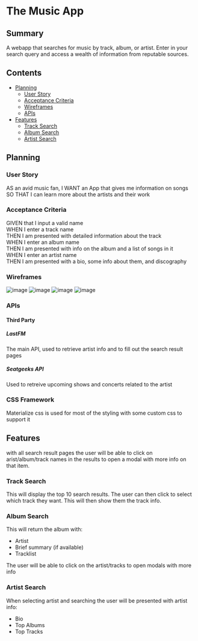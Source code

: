 # The Music App

## Summary

A webapp that searches for music by track, album, or artist. Enter in your search query and access a wealth of information from reputable sources.

## Contents

- [Planning](#planning)
  - [User Story](#user-story)
  - [Acceptance Criteria](#acceptance-criteria)
  - [Wireframes](#wireframes)
  - [APIs](#apis)
- [Features](#features)
  - [Track Search](#track-search)
  - [Album Search](#album-search)
  - [Artist Search](#arist-search)

## Planning

### User Story

AS an avid music fan,
I WANT an App that gives me information on songs
SO THAT I can learn more about the artists and their work

### Acceptance Criteria

GIVEN that I input a valid name  
WHEN I enter a track name  
THEN I am presented with detailed information about the track  
WHEN I enter an album name  
THEN I am presented with info on the album and a list of songs in it  
WHEN I enter an artist name  
THEN I am presented with a bio, some info about them, and discography

### Wireframes

![image](https://user-images.githubusercontent.com/59972622/80771729-3c14e880-8b4c-11ea-936d-c620bbad988c.png)
![image](https://user-images.githubusercontent.com/59972622/80771761-5a7ae400-8b4c-11ea-8554-7d0bb3b74e73.png)
![image](https://user-images.githubusercontent.com/59972622/80771774-5f3f9800-8b4c-11ea-9281-97c70ca5f2e5.png)
![image](https://user-images.githubusercontent.com/59972622/80771775-61095b80-8b4c-11ea-970f-dbd6875e8b3c.png)

### APIs

#### Third Party

##### LastFM

The main API, used to retrieve artist info and to fill out the search result pages

##### Seatgeeks API

Used to retreive upcoming shows and concerts related to the artist

### CSS Framework

Materialize css is used for most of the styling with some custom css to support it

## Features

with all search result pages the user will be able to click on arist/album/track names in the results to open a modal with more info on that item.

### Track Search

This will display the top 10 search results. The user can then click to select which track they want. This will then show them the track info.

### Album Search

This will return the album with:
 - Artist
 - Brief summary (if available)
 - Tracklist

The user will be able to click on the artist/tracks to open modals with more info

### Artist Search

When selecting artist and searching the user will be presented with artist info:

- Bio
- Top Albums
- Top Tracks
